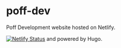 # poff-dev
Poff Development website hosted on Netlify.

[![Netlify Status](https://api.netlify.com/api/v1/badges/12c82035-6822-4f1c-ac7e-338c78fa6c65/deploy-status)](https://app.netlify.com/sites/poffdev/deploys) and powered by Hugo.
